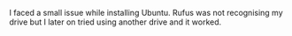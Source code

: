 I faced a small issue while installing Ubuntu. Rufus was not recognising my drive but I later on tried using another drive and it worked.
